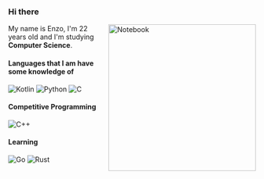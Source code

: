 ### Hi there

<img src="https://raw.githubusercontent.com/MicaelliMedeiros/micaellimedeiros/master/image/computer-illustration.png" min-width="3000px" max-width="300px" width="300px" align="right" alt="Notebook">

<p align="left"> 
  My name is Enzo, I'm 22 years old and I'm studying <strong>Computer Science</strong>.<br>
</p>

#### Languages ​​that I am have some knowledge of
![Kotlin](https://img.shields.io/badge/-Kotlin-7f52ff?style=for-the-badge&logo=kotlin&logoColor=fff)
![Python](https://img.shields.io/badge/-Python-0095d5?style=for-the-badge&logo=python&logoColor=fff)
![C](https://img.shields.io/badge/-C-3776ab?style=for-the-badge&logo=C&logoColor=fff)
#### Competitive Programming
![C++](https://img.shields.io/badge/-c++-048?style=for-the-badge&logo=cplusplus&logoColor=fff)
#### Learning
![Go](https://img.shields.io/badge/-go-00add8?style=for-the-badge&logo=go&logoColor=fff)
![Rust](https://img.shields.io/badge/-rust-dea580?style=for-the-badge&logo=rust&logoColor=fff)



 
 

